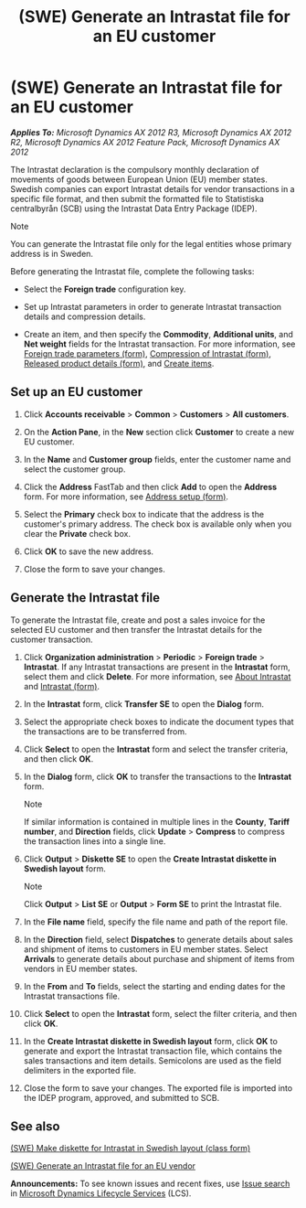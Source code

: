 ﻿---
title: (SWE) Generate an Intrastat file for an EU customer
TOCTitle: (SWE) Generate an Intrastat file for an EU customer
ms:assetid: 14061d84-3bdc-44c3-a3c6-b622d743be1c
ms:mtpsurl: https://technet.microsoft.com/en-us/library/Hh242145(v=AX.60)
ms:contentKeyID: 36056051
ms.date: 04/18/2014
mtps_version: v=AX.60
f1_keywords:
- Sweden
- EU
- intrastat
---

# (SWE) Generate an Intrastat file for an EU customer 


_**Applies To:** Microsoft Dynamics AX 2012 R3, Microsoft Dynamics AX 2012 R2, Microsoft Dynamics AX 2012 Feature Pack, Microsoft Dynamics AX 2012_

The Intrastat declaration is the compulsory monthly declaration of movements of goods between European Union (EU) member states. Swedish companies can export Intrastat details for vendor transactions in a specific file format, and then submit the formatted file to Statistiska centralbyrån (SCB) using the Intrastat Data Entry Package (IDEP).


> [!NOTE]
> <P>You can generate the Intrastat file only for the legal entities whose primary address is in Sweden.</P>



Before generating the Intrastat file, complete the following tasks:

  - Select the **Foreign trade** configuration key.

  - Set up Intrastat parameters in order to generate Intrastat transaction details and compression details.

  - Create an item, and then specify the **Commodity**, **Additional units**, and **Net weight** fields for the Intrastat transaction. For more information, see [Foreign trade parameters (form)](https://technet.microsoft.com/en-us/library/aa620385\(v=ax.60\)), [Compression of Intrastat (form)](https://technet.microsoft.com/en-us/library/aa584795\(v=ax.60\)), [Released product details (form)](https://technet.microsoft.com/en-us/library/aa615563\(v=ax.60\)), and [Create items](create-items.md).

## Set up an EU customer

1.  Click **Accounts receivable** \> **Common** \> **Customers** \> **All customers**.

2.  On the **Action Pane**, in the **New** section click **Customer** to create a new EU customer.

3.  In the **Name** and **Customer group** fields, enter the customer name and select the customer group.

4.  Click the **Address** FastTab and then click **Add** to open the **Address** form. For more information, see [Address setup (form)](https://technet.microsoft.com/en-us/library/hh209301\(v=ax.60\)).

5.  Select the **Primary** check box to indicate that the address is the customer's primary address. The check box is available only when you clear the **Private** check box.

6.  Click **OK** to save the new address.

7.  Close the form to save your changes.

## Generate the Intrastat file

To generate the Intrastat file, create and post a sales invoice for the selected EU customer and then transfer the Intrastat details for the customer transaction.

1.  Click **Organization administration** \> **Periodic** \> **Foreign trade** \> **Intrastat**. If any Intrastat transactions are present in the **Intrastat** form, select them and click **Delete**. For more information, see [About Intrastat](about-intrastat.md) and [Intrastat (form)](https://technet.microsoft.com/en-us/library/aa619055\(v=ax.60\)).

2.  In the **Intrastat** form, click **Transfer SE** to open the **Dialog** form.

3.  Select the appropriate check boxes to indicate the document types that the transactions are to be transferred from.

4.  Click **Select** to open the **Intrastat** form and select the transfer criteria, and then click **OK**.

5.  In the **Dialog** form, click **OK** to transfer the transactions to the **Intrastat** form.
    

    > [!NOTE]
    > <P>If similar information is contained in multiple lines in the <STRONG>County</STRONG>, <STRONG>Tariff number</STRONG>, and <STRONG>Direction</STRONG> fields, click <STRONG>Update</STRONG> &gt; <STRONG>Compress</STRONG> to compress the transaction lines into a single line.</P>



6.  Click **Output** \> **Diskette SE** to open the **Create Intrastat diskette in Swedish layout** form.
    

    > [!NOTE]
    > <P>Click <STRONG>Output</STRONG> &gt; <STRONG>List SE</STRONG> or <STRONG>Output</STRONG> &gt; <STRONG>Form SE</STRONG> to print the Intrastat file.</P>



7.  In the **File name** field, specify the file name and path of the report file.

8.  In the **Direction** field, select **Dispatches** to generate details about sales and shipment of items to customers in EU member states. Select **Arrivals** to generate details about purchase and shipment of items from vendors in EU member states.

9.  In the **From** and **To** fields, select the starting and ending dates for the Intrastat transactions file.

10. Click **Select** to open the **Intrastat** form, select the filter criteria, and then click **OK**.

11. In the **Create Intrastat diskette in Swedish layout** form, click **OK** to generate and export the Intrastat transaction file, which contains the sales transactions and item details. Semicolons are used as the field delimiters in the exported file.

12. Close the form to save your changes. The exported file is imported into the IDEP program, approved, and submitted to SCB.

## See also

[(SWE) Make diskette for Intrastat in Swedish layout (class form)](https://technet.microsoft.com/en-us/library/hh242715\(v=ax.60\))

[(SWE) Generate an Intrastat file for an EU vendor](swe-generate-an-intrastat-file-for-an-eu-vendor.md)

  
**Announcements:** To see known issues and recent fixes, use [Issue search](http://go.microsoft.com/fwlink/?linkid=389258) in [Microsoft Dynamics Lifecycle Services](http://go.microsoft.com/fwlink/?linkid=306505) (LCS).

